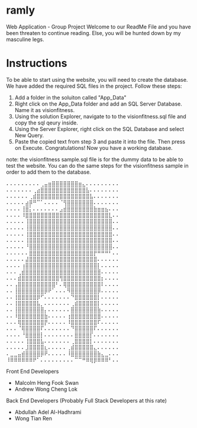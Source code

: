# ramly
Web Application - Group Project
Welcome to our ReadMe File and you have been threaten to continue reading. Else, you will be hunted down by my masculine legs.

# Instructions
To be able to start using the website, you will need to create the database. We have added the required SQL files in the project. 
Follow these steps:
1. Add a folder in the soluiton called "App_Data" 
2. Right click on the App_Data folder and add an SQL Server Database. Name it as visionfitness.
3. Using the solution Explorer, navigate to to the visionfitness.sql file and copy the sql qeury inside.
4. Using the Server Explorer, right click on the SQL Database and select New Query.
5. Paste the copied text from step 3 and paste it into the file. Then press on Execute.
Congratulations! Now you have a working database.

note: the visionfitness sample.sql file is for the dummy data to be able to test the website.
You can do the same steps for the visionfitness sample in order to add them to the database.

⠄⠄⠄⠄⠄⠄⠄⠄⠄⢀⣤⣶⣿⣿⣿⣿⣿⣿⣿⣶⣄⠄⠄⠄⠄⠄⠄⠄⠄⠄
⠄⠄⠄⠄⠄⠄⠄⢀⣴⣿⣿⣿⣿⣿⣿⣿⣿⣿⣿⣿⣿⣧⠄⠄⠄⠄⠄⠄⠄⠄
⠄⠄⠄⠄⠄⠄⢀⣾⣿⣿⣿⣿⣿⣿⣿⣿⣿⣿⣿⣿⣿⣿⣧⠄⠄⠄⠄⠄⠄⠄
⠄⠄⠄⠄⠄⣴⡿⠛⠉⠁⠄⠄⠄⠄⠈⢻⣿⣿⣿⣿⣿⣿⣿⠄⠄⠄⠄⠄⠄⠄
⠄⠄⠄⠄⢸⣿⡅⠄⠄⠄⠄⠄⠄⠄⣠⣾⣿⣿⣿⣿⣿⣿⣿⣷⣶⣶⣦⠄⠄⠄
⠄⠄⠄⠄⠸⣿⣿⣿⣿⣿⣿⣿⣿⣿⣿⣿⣿⣿⣿⣿⣿⣿⣿⣿⣿⣿⣿⣇⠄⠄
⠄⠄⠄⠄⠄⢸⣿⣿⣿⣿⣿⣿⣿⣿⣿⣿⣿⣿⣿⣿⣿⣿⣿⣿⣿⣿⣿⣿⠄⠄
⠄⠄⠄⠄⠄⢸⣿⣿⣿⣿⣿⣿⣿⣿⣿⣿⣿⣿⣿⣿⣿⣿⣿⣿⣿⣿⣿⣿⠄⠄
⠄⠄⠄⠄⠄⢸⣿⣿⣿⣿⣿⣿⣿⣿⣿⣿⣿⣿⣿⣿⣿⣿⣿⣿⣿⣿⣿⣿⠄⠄
⠄⠄⠄⠄⠄⢸⣿⣿⣿⣿⣿⣿⣿⣿⣿⣿⣿⣿⣿⣿⣿⣿⣿⣿⣿⣿⣿⣿⠄⠄
⠄⠄⠄⠄⠄⠘⣿⣿⣿⣿⣿⣿⣿⣿⣿⣿⣿⣿⣿⣿⣿⣿⣿⣿⣿⣿⣿⣿⠄⠄
⠄⠄⠄⠄⠄⠄⣿⣿⣿⣿⣿⣿⣿⣿⣿⣿⣿⣿⣿⣿⣿⣿⣿⡟⠛⠛⠛⠃⠄⠄
⠄⠄⠄⠄⠄⣼⣿⣿⣿⣿⣿⣿⣿⣿⣿⣿⣿⣿⣿⣿⣿⣿⣿⣿⠄⠄⠄⠄⠄⠄
⠄⠄⠄⠄⢰⣿⣿⣿⣿⣿⣿⣿⣿⣿⣿⣿⣿⣿⣿⣿⣿⣿⣿⣿⡇⠄⠄⠄⠄⠄
⠄⠄⠄⢀⣾⣿⣿⣿⣿⣿⣿⣿⣿⣿⣿⣿⣿⣿⣿⣿⣿⣿⣿⣿⣿⠄⠄⠄⠄⠄
⠄⠄⠄⣾⣿⣿⣿⣿⣿⣿⣿⣿⣿⣿⢻⣿⣿⣿⣿⣿⣿⣿⣿⣿⣿⡆⠄⠄⠄⠄
⠄⠄⢠⣿⣿⣿⣿⣿⣿⣿⣿⣿⣿⠃⠄⢿⣿⣿⣿⣿⣿⣿⣿⣿⣿⠇⠄⠄⠄⠄
⠄⠄⢸⣿⣿⣿⣿⣿⣿⣿⡿⠟⠁⠄⠄⠄⠻⣿⣿⣿⣿⣿⣿⣿⡿⠄⠄⠄⠄⠄
⠄⠄⢸⣿⣿⣿⣿⣿⡿⠋⠄⠄⠄⠄⠄⠄⠄⠙⣿⣿⣿⣿⣿⣿⡇⠄⠄⠄⠄⠄
⠄⠄⢸⣿⣿⣿⣿⣿⣧⡀⠄⠄⠄⠄⠄⠄⠄⢀⣾⣿⣿⣿⣿⣿⡇⠄⠄⠄⠄⠄
⠄⠄⢸⣿⣿⣿⣿⣿⣿⣿⡄⠄⠄⠄⠄⠄⠄⣿⣿⣿⣿⣿⣿⣿⣷⠄⠄⠄⠄⠄
⠄⠄⠸⣿⣿⣿⣿⣿⣿⣿⣷⠄⠄⠄⠄⠄⢰⣿⣿⣿⣿⣿⣿⣿⣿⠄⠄⠄⠄⠄
⠄⠄⠄⢿⣿⣿⣿⣿⣿⣿⡟⠄⠄⠄⠄⠄⠸⣿⣿⣿⣿⣿⣿⣿⠏⠄⠄⠄⠄⠄
⠄⠄⠄⠈⢿⣿⣿⣿⣿⠏⠄⠄⠄⠄⠄⠄⠄⠙⣿⣿⣿⣿⣿⠏⠄⠄⠄⠄⠄⠄
⠄⠄⠄⠄⠘⣿⣿⣿⣿⡇⠄⠄⠄⠄⠄⠄⠄⠄⣿⣿⣿⣿⡏⠄⠄⠄⠄⠄⠄⠄
⠄⠄⠄⠄⠄⢸⣿⣿⣿⣧⠄⠄⠄⠄⠄⠄⠄⢀⣿⣿⣿⣿⡇⠄⠄⠄⠄⠄⠄⠄
⠄⠄⠄⠄⠄⣸⣿⣿⣿⣿⣆⠄⠄⠄⠄⠄⢀⣾⣿⣿⣿⣿⣿⣄⠄⠄⠄⠄⠄⠄
⠄⣀⣀⣤⣾⣿⣿⣿⣿⡿⠟⠄⠄⠄⠄⠄⠸⣿⣿⣿⣿⣿⣿⣿⣷⣄⣀⠄⠄⠄
⠸⠿⠿⠿⠿⠿⠿⠟⠁⠄⠄⠄⠄⠄⠄⠄⠄⠄⠉⠉⠛⠿⢿⡿⠿⠿⠿⠃⠄⠄

Front End Developers
- Malcolm Heng Fook Swan
- Andrew Wong Cheng Lok

Back End Developers (Probably Full Stack Developers at this rate)
- Abdullah Adel Al-Hadhrami
- Wong Tian Ren
